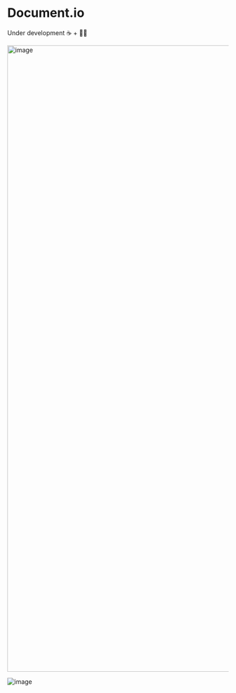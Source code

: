 # Document.io

Under development ☕️ + 🧑‍💻

<img width="1426" alt="image" src="https://github.com/user-attachments/assets/0676d1df-721d-4928-9fe8-bc0cde099b1b">

![image](https://github.com/user-attachments/assets/c04c5b4e-852f-41d5-a52d-b03ef64d1397)
